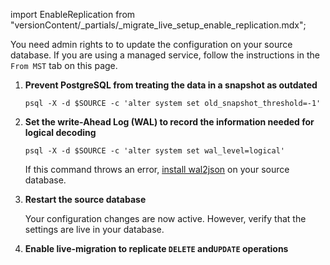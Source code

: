 import EnableReplication from "versionContent/_partials/_migrate_live_setup_enable_replication.mdx";

You need admin rights to to update the configuration on your source database. If you are using 
a managed service, follow the instructions in the `From MST` tab on this page. 

1. **Prevent PostgreSQL from treating the data in a snapshot as outdated**
   
   ```shell
   psql -X -d $SOURCE -c 'alter system set old_snapshot_threshold=-1'
   ```
      
1. **Set the write-Ahead Log (WAL) to record the information needed for logical decoding**
   ```shell
   psql -X -d $SOURCE -c 'alter system set wal_level=logical'
   ```
   If this command throws an error, [install wal2json][install-wal2json] on
   your source database.

1. **Restart the source database** 
   
   Your configuration changes are now active. However, verify that the
   settings are live in your database.  

1. **Enable live-migration to replicate `DELETE` and`UPDATE` operations**

   <EnableReplication />

[install-wal2json]: https://github.com/eulerto/wal2json
